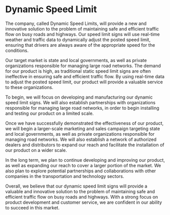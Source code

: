 # Dynamic Speed Limit
The company, called Dynamic Speed Limits, will provide a new and innovative solution to the problem of maintaining safe and efficient traffic flow on busy roads and highways. Our speed limit signs will use real-time weather and traffic data to dynamically adjust the posted speed limit, ensuring that drivers are always aware of the appropriate speed for the conditions.

Our target market is state and local governments, as well as private organizations responsible for managing large road networks. The demand for our product is high, as traditional static speed limit signs are often ineffective in ensuring safe and efficient traffic flow. By using real-time data to adjust the posted speed limit, our product will provide a valuable service to these organizations.

To begin, we will focus on developing and manufacturing our dynamic speed limit signs. We will also establish partnerships with organizations responsible for managing large road networks, in order to begin installing and testing our product on a limited scale.

Once we have successfully demonstrated the effectiveness of our product, we will begin a larger-scale marketing and sales campaign targeting state and local governments, as well as private organizations responsible for managing road networks. We will also establish a network of authorized dealers and distributors to expand our reach and facilitate the installation of our product on a wider scale.

In the long term, we plan to continue developing and improving our product, as well as expanding our reach to cover a larger portion of the market. We also plan to explore potential partnerships and collaborations with other companies in the transportation and technology sectors.

Overall, we believe that our dynamic speed limit signs will provide a valuable and innovative solution to the problem of maintaining safe and efficient traffic flow on busy roads and highways. With a strong focus on product development and customer service, we are confident in our ability to succeed in this market.
